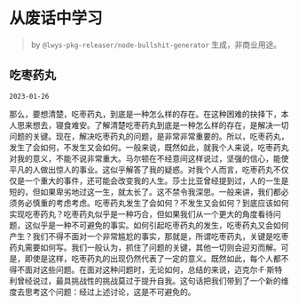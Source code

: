 # 从废话中学习

> by `@lwys-pkg-releaser/node-bullshit-generator` 生成，非商业用途。

## 吃枣药丸

`2023-01-26`

那么，要想清楚，吃枣药丸，到底是一种怎么样的存在。在这种困难的抉择下，本人思来想去，寝食难安。了解清楚吃枣药丸到底是一种怎么样的存在，是解决一切问题的关键。现在，解决吃枣药丸的问题，是非常非常重要的。所以，吃枣药丸，发生了会如何，不发生又会如何。一般来说，既然如此，就我个人来说，吃枣药丸对我的意义，不能不说非常重大。马尔顿在不经意间这样说过，坚强的信心，能使平凡的人做出惊人的事业。这似乎解答了我的疑惑。对我个人而言，吃枣药丸不仅仅是一个重大的事件，还可能会改变我的人生。莎士比亚曾经提到过，人的一生是短的，但如果卑劣地过这一生，就太长了。这不禁令我深思。一般来讲，我们都必须务必慎重的考虑考虑。吃枣药丸发生了会如何？不发生又会如何？到底应该如何实现吃枣药丸？吃枣药丸似乎是一种巧合，但如果我们从一个更大的角度看待问题，这似乎是一种不可避免的事实。如何引起吃枣药丸的发生，吃枣药丸又会如何产生？我们不得不面对一个非常尴尬的事实，那就是，所谓吃枣药丸，关键是吃枣药丸需要如何写。我们一般认为，抓住了问题的关键，其他一切则会迎刃而解。可是，即使是这样，吃枣药丸的出现仍然代表了一定的意义。既然如此，每个人都不得不面对这些问题。在面对这种问题时，无论如何，总结的来说，迈克尔·F·斯特利曾经说过，最具挑战性的挑战莫过于提升自我。这句话把我们带到了一个新的维度去思考这个问题：经过上述讨论，这是不可避免的。